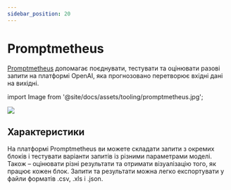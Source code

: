 ```yaml
---
sidebar_position: 20
---
```


# Promptmetheus

[Promptmetheus](https://promptmetheus.com) допомагає поєднувати, тестувати та оцінювати разові запити на платформі OpenAI, яка прогнозовано перетворює вхідні дані на вихідні.

import Image from '@site/docs/assets/tooling/promptmetheus.jpg';

<div style={{textAlign: 'center'}}>
  <img src={Image} style={{width: "750px"}} />
</div>

## Характеристики

На платформі Promptmetheus ви можете складати запити з окремих блоків і тестувати варіанти запитів із різними параметрами моделі. Також – оцінювати різні результати та отримати візуалізацію того, як працює кожен блок. Запити та результати можна легко експортувати у файли форматів .csv, .xls і .json. 
